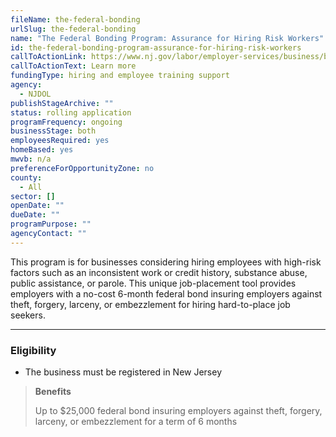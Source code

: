 ```yaml
---
fileName: the-federal-bonding
urlSlug: the-federal-bonding
name: "The Federal Bonding Program: Assurance for Hiring Risk Workers"
id: the-federal-bonding-program-assurance-for-hiring-risk-workers
callToActionLink: https://www.nj.gov/labor/employer-services/business/businessprograms.shtml?open=specialty
callToActionText: Learn more
fundingType: hiring and employee training support
agency:
  - NJDOL
publishStageArchive: ""
status: rolling application
programFrequency: ongoing
businessStage: both
employeesRequired: yes
homeBased: yes
mwvb: n/a
preferenceForOpportunityZone: no
county:
  - All
sector: []
openDate: ""
dueDate: ""
programPurpose: ""
agencyContact: ""
---
```


This program is for businesses considering hiring employees with high-risk factors such as an inconsistent work or credit history, substance abuse, public assistance, or parole. This unique job-placement tool provides employers with a no-cost 6-month federal bond insuring employers against theft, forgery, larceny, or embezzlement for hiring hard-to-place job seekers.

---

### Eligibility

- The business must be registered in New Jersey

> **Benefits**
>
> Up to $25,000 federal bond insuring employers against theft, forgery, larceny, or embezzlement for a term of 6 months
